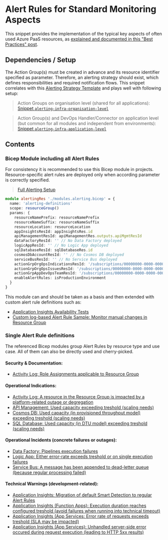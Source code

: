 # Alert Rules for Standard Monitoring Aspects

This snippet provides the implementation of the typical key aspects of often used Azure PaaS resources, as [explained and documented in this "Best Practices" post](../../../Knowledge/BestPractices-AzureSolutions-Monitoring).

## Dependencies / Setup

The Action Group(s) must be created in advance and its resource identifier specified as parameter. Therefore, an alerting strategy should exist, which defines responsibilities and required notification flows. This snippet correlates with this [Alerting Strategy Template](../../../Templates/Guideline-AlertingStrategy) and plays well with following setup:

> Action Groups on organisation level (shared for all applications): [Snippet `alerting-infra-organisation-level`](../alerting-infra-organisation-level)

> Action Group(s) and DevOps Handler/Connector on application level (but common for all modules and independent from environments): [Snippet `alerting-infra-application-level`](../alerting-infra-application-level)

## Contents

### Bicep Module including all Alert Rules

For consistency it is recommended to use this Bicep module in projects. Resource-specific alert rules are deployed only when according parameter is correctly specified.

> [Full Alerting Setup](./modules.alerting.bicep)

```ts
module alertingRes './modules.alerting.bicep' = {
  name: 'alerting-definitions'
  scope: resourceGroup()
  params: {
    resourceNamePrefix: resourceNamePrefix
    resourceNameSuffix: resourceNameSuffix
    resourceLocation: resourceLocation
    appInsightsResId: appInsightsRes.id
    apiManagementResId: apiManagementRes.outputs.apiMgmtResId
    dataFactoryResId: '' // No Data Factory deployed
    logicAppResId: '' // No Logic App deployed
    sqlDatabaseResId: sqlDatabaseRes.id
    cosmosDbAccountResId: '' // No Cosmos DB deployed
    serviceBusResId: '' // No Service Bus deployed
    actionGrpOrgOpsIndicationsResId: '/subscriptions/00000000-0000-0000-0000-000000000000/resourceGroups/org-apps-ops-c/providers/Microsoft.Insights/actiongroups/org-apps-indications-ag-c'
    actionGrpOrgOpsIssuesResId: '/subscriptions/00000000-0000-0000-0000-000000000000/resourceGroups/org-apps-ops-c/providers/Microsoft.Insights/actiongroups/org-apps-issues-ag-c'
    actionGrpAppDevOpsTeamResId: '/subscriptions/00000000-0000-0000-0000-000000000000/resourceGroups/project-customer-ops-c/providers/Microsoft.Insights/actiongroups/project-customer-devops-ag-c'
    enableAlertRules: isProductionEnvironment
  }
}
```

This module can and should be taken as a basis and then extended with custom alert rule definitions such as:
* [Application Insights Availability Tests](../appinsights-classic-standard-availability-test-with-alert-rule)
* [Custom log-based Alert Rule Sample: Monitor manual changes in Resource Group](../alert-rule-tampering)

### Single Alert Rule definitions

The referenced Bicep modules group Alert Rules by resource type and use case. All of them can also be directly used and cherry-picked.

#### Security & Documentation:
* [Activity Log: Role Assignments applicable to Resource Group](./modules.alertRulesActivityLog.bicep)

#### Operational Indications:
* [Activity Log: A resource in the Resource Group is impacted by a platform-related outage or degregation](./modules.alertRulesResourceHealth.bicep)
* [API Management: Used capacity exceeding treshold (scaling needs)](./modules.alertRulesApiManagementCapacity.bicep)
* [Cosmos DB: Used capacity (in provisioned throughput model) exceeding treshold (scaling needs)](./modules.alertRulesCosmosDbRuPercentage.bicep)
* [SQL Database: Used capacity (in DTU model) exceeding treshold (scaling needs)](./modules.alertRulesSqlDbDtuPercentage.bicep)

#### Operational Incidents (concrete failures or outages):
* [Data Factory: Pipelines execution failures](./modules.alertRulesDataFactoryExecutions.bicep)
* [Logic App: Either error-rate exceeds treshold or on single execution failures](./modules.alertRulesLogicAppExecutions.bicep)
* [Service Bus: A message has been appended to dead-letter queue (because regular processing failed)](./modules.alertRulesServiceBusDeadLetterQueue.bicep)

#### Technical Warnings (development-related):
* [Application Insights: Migration of default Smart Detection to regular Alert Rules](./modules.alertRulesSmartDetection.bicep)
* [Application Insights (Function Apps): Execution duration reaches configured treshold (avoid failures when running into technical timeout)](./modules.alertRulesFunctionAppDuration.bicep)
* [Application Insights (App Services: Error rate of requests exceeds treshold (SLA may be impacted)](./modules.alertRulesRequestsQuality.bicep)
* [Application Insights (App Services): Unhandled server-side error occured during request execution (leading to HTTP 5xx results)](./modules.alertRulesTechnicalRequestErrors.bicep)
